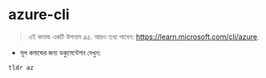 # azure-cli

> এই কমান্ড একটি উপনাম `az`.
> আরও তথ্য পাবেন: <https://learn.microsoft.com/cli/azure>.

- মূল কমান্ডের জন্য ডকুমেন্টেশন দেখুন:

`tldr az`

